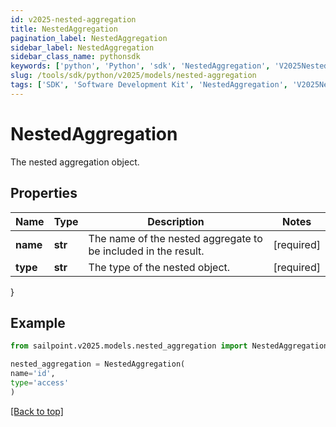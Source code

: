 ```yaml
---
id: v2025-nested-aggregation
title: NestedAggregation
pagination_label: NestedAggregation
sidebar_label: NestedAggregation
sidebar_class_name: pythonsdk
keywords: ['python', 'Python', 'sdk', 'NestedAggregation', 'V2025NestedAggregation'] 
slug: /tools/sdk/python/v2025/models/nested-aggregation
tags: ['SDK', 'Software Development Kit', 'NestedAggregation', 'V2025NestedAggregation']
---
```


# NestedAggregation

The nested aggregation object.

## Properties

Name | Type | Description | Notes
------------ | ------------- | ------------- | -------------
**name** | **str** | The name of the nested aggregate to be included in the result. | [required]
**type** | **str** | The type of the nested object. | [required]
}

## Example

```python
from sailpoint.v2025.models.nested_aggregation import NestedAggregation

nested_aggregation = NestedAggregation(
name='id',
type='access'
)

```
[[Back to top]](#) 

